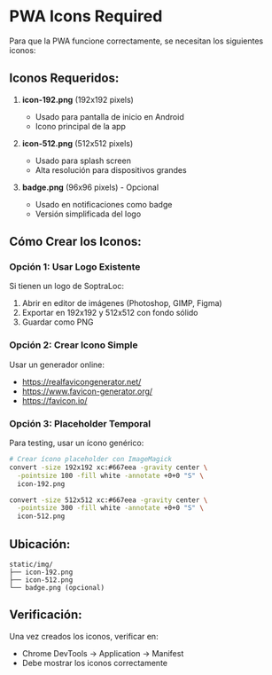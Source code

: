 # PWA Icons Required

Para que la PWA funcione correctamente, se necesitan los siguientes iconos:

## Iconos Requeridos:

1. **icon-192.png** (192x192 pixels)
   - Usado para pantalla de inicio en Android
   - Icono principal de la app

2. **icon-512.png** (512x512 pixels)  
   - Usado para splash screen
   - Alta resolución para dispositivos grandes

3. **badge.png** (96x96 pixels) - Opcional
   - Usado en notificaciones como badge
   - Versión simplificada del logo

## Cómo Crear los Iconos:

### Opción 1: Usar Logo Existente
Si tienen un logo de SoptraLoc:
1. Abrir en editor de imágenes (Photoshop, GIMP, Figma)
2. Exportar en 192x192 y 512x512 con fondo sólido
3. Guardar como PNG

### Opción 2: Crear Icono Simple
Usar un generador online:
- https://realfavicongenerator.net/
- https://www.favicon-generator.org/
- https://favicon.io/

### Opción 3: Placeholder Temporal
Para testing, usar un ícono genérico:
```bash
# Crear ícono placeholder con ImageMagick
convert -size 192x192 xc:#667eea -gravity center \
  -pointsize 100 -fill white -annotate +0+0 "S" \
  icon-192.png

convert -size 512x512 xc:#667eea -gravity center \
  -pointsize 300 -fill white -annotate +0+0 "S" \
  icon-512.png
```

## Ubicación:
```
static/img/
├── icon-192.png
├── icon-512.png
└── badge.png (opcional)
```

## Verificación:
Una vez creados los iconos, verificar en:
- Chrome DevTools → Application → Manifest
- Debe mostrar los iconos correctamente
